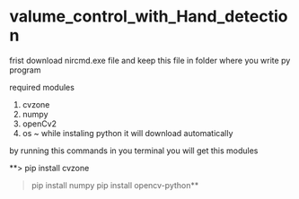 # valume_control_with_Hand_detection

frist download nircmd.exe file and keep this file in folder where you write py program

required modules
1) cvzone   
2) numpy 
3) openCv2
4) os ~ while instaling python it will download automatically  

by running this commands in you terminal you will get this modules

**> pip install cvzone
> pip install numpy
> pip install opencv-python**


